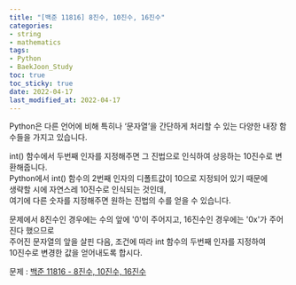 ```yaml
---
title: "[백준 11816] 8진수, 10진수, 16진수"
categories: 
- string
- mathematics
tags:
- Python
- BaekJoon_Study
toc: true
toc_sticky: true
date: 2022-04-17
last_modified_at: 2022-04-17
---
```


Python은 다른 언어에 비해 특히나 ‘문자열’을 간단하게 처리할 수 있는 다양한 내장 함수들을 가지고 있습니다.

int() 함수에서 두번째 인자를 지정해주면 그 진법으로 인식하여 상응하는 10진수로 변환해줍니다.  
Python에서 int() 함수의 2번째 인자의 디폴트값이 10으로 지정되어 있기 때문에  
생략할 시에 자연스레 10진수로 인식되는 것인데,  
여기에 다른 숫자를 지정해주면 원하는 진법의 수를 얻을 수 있습니다.

문제에서 8진수인 경우에는 수의 앞에 '0'이 주어지고, 16진수인 경우에는 '0x'가 주어진다 했으므로  
주어진 문자열의 앞을 살핀 다음, 조건에 따라 int 함수의 두번째 인자를 지정하여  
10진수로 변경한 값을 얻어내도록 합시다.

문제 : [백준 11816 - 8진수, 10진수, 16진수](https://www.acmicpc.net/problem/11816)

<script src="https://gist.github.com/Ryumaker/6a0ba5622a450382e057aee2f6764477.js"></script>



